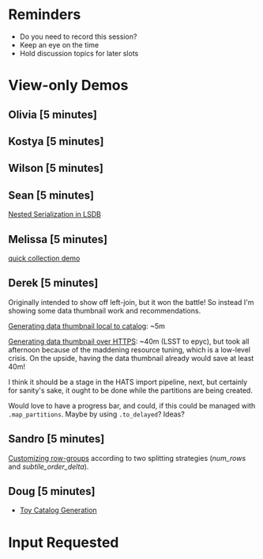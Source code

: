 # Reminders

- Do you need to record this session?
- Keep an eye on the time
- Hold discussion topics for later slots

# View-only Demos

## Olivia [5 minutes]

## Kostya [5 minutes]

## Wilson [5 minutes]

## Sean [5 minutes]

[Nested Serialization in LSDB](.nested_serialization.ipynb)

## Melissa [5 minutes]

[quick collection demo](./may01demo.ipynb)

## Derek [5 minutes]

Originally intended to show off left-join, but it won the battle! So
instead I'm showing some data thumbnail work and recommendations.

[Generating data thumbnail local to
catalog](local_data_thumbnail.ipynb): ~5m

[Generating data thumbnail over HTTPS](remote_data_thumbnail.ipynb):
~40m (LSST to epyc), but took all afternoon because of the maddening
resource tuning, which is a low-level crisis. On the upside, having
the data thumbnail already would save at least 40m!

I think it should be a stage in the HATS import pipeline, next, but
certainly for sanity's sake, it ought to be done while the partitions
are being created.

Would love to have a progress bar, and could, if this could be managed
with `.map_partitions`. Maybe by using `.to_delayed`? Ideas?

## Sandro [5 minutes]

[Customizing row-groups](./row_group_splitting/row_group_splitting.ipynb) according to two splitting strategies (_num_rows_ and _subtile_order_delta_).

## Doug [5 minutes] 

- [Toy Catalog Generation](./catalog_generation.ipynb)

# Input Requested
